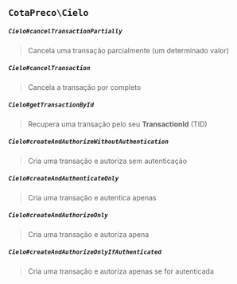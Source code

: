 ## `CotaPreco\Cielo`

##### `Cielo#cancelTransactionPartially`
> Cancela uma transação parcialmente (um determinado valor)

##### `Cielo#cancelTransaction`
> Cancela a transação por completo

##### `Cielo#getTransactionById`
> Recupera uma transação pelo seu **TransactionId** (TID)

##### `Cielo#createAndAuthorizeWithoutAuthentication`
> Cria uma transação e autoriza sem autenticação

##### `Cielo#createAndAuthenticateOnly`
> Cria uma transação e autentica apenas

##### `Cielo#createAndAuthorizeOnly`
> Cria uma transação e autoriza apena

##### `Cielo#createAndAuthorizeOnlyIfAuthenticated`
> Cria uma transação e autoriza apenas se for autenticada
